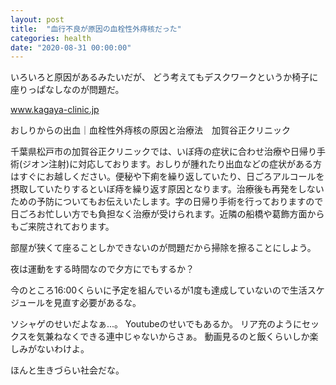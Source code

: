 ```yaml
---
layout: post
title:  "血行不良が原因の血栓性外痔核だった"
categories: health
date: "2020-08-31 00:00:00"
---
```


いろいろと原因があるみたいだが、
どう考えてもデスクワークというか椅子に座りっぱなしなのが問題だ。


<div class="card">
  <a href="https://www.kagaya-clinic.jp/kagaya-ji.com/hemorrhoids-2/"></a>
  <div class="card__header">
    <a href="https://www.kagaya-clinic.jp/kagaya-ji.com/hemorrhoids-2/">www.kagaya-clinic.jp</a>
  </div>
  <div class="card__image">
    <img src="">
  </div>
  <div class="card__title">
    <p>おしりからの出血｜血栓性外痔核の原因と治療法　加賀谷正クリニック</p>
  </div>
  <div class="card__description">
    <p>千葉県松戸市の加賀谷正クリニックでは、いぼ痔の症状に合わせ治療や日帰り手術(ジオン注射)に対応しております。おしりが腫れたり出血などの症状がある方はすぐにお越しください。便秘や下痢を繰り返していたり、日ごろアルコールを摂取していたりするといぼ痔を繰り返す原因となります。治療後も再発をしないための予防についてもお伝えいたします。字の日帰り手術を行っておりますので日ごろお忙しい方でも負担なく治療が受けられます。近隣の船橋や葛飾方面からもご来院されております。</p>
  </div>
</div>


部屋が狭くて座ることしかできないのが問題だから掃除を擦ることにしよう。

夜は運動をする時間なので夕方にでもするか？

今のところ16:00くらいに予定を組んでいるが1度も達成していないので生活スケジュールを見直す必要があるな。

ソシャゲのせいだよなぁ...。
Youtubeのせいでもあるか。
リア充のようにセックスを気兼ねなくできる連中じゃないからさぁ。
動画見るのと飯くらいしか楽しみがないわけよ。

ほんと生きづらい社会だな。
